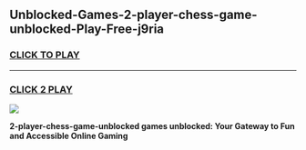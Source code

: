 
## Unblocked-Games-2-player-chess-game-unblocked-Play-Free-j9ria
<h3>
<a href="https://premium76.site?title=2-player-chess-game-unblocked&ref=19M">CLICK TO PLAY</a></h3>
<hr>

<h3>
<a href="https://premium76.site?title=2-player-chess-game-unblocked&ref=19M">CLICK 2 PLAY</a>
  
</h3>

<a href="https://premium76.site?title=2-player-chess-game-unblocked&ref=19M"><img src="https://clearcache.store/games.png"></a>


**2-player-chess-game-unblocked games unblocked: Your Gateway to Fun and Accessible Online Gaming**
